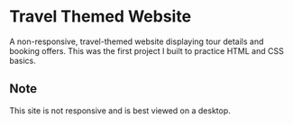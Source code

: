 # Travel Themed Website

A non-responsive, travel-themed website displaying tour details and booking offers. This was the first project I built to practice HTML and CSS basics.

## Note

This site is not responsive and is best viewed on a desktop.
